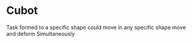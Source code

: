 # Cubot
Task
formed to a specific shape
could move in any specific shape
move and deform Simultaneously
